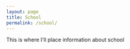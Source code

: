 ```yaml
---
layout: page
title: School
permalink: /school/
---
```


This is where I'll place information about school